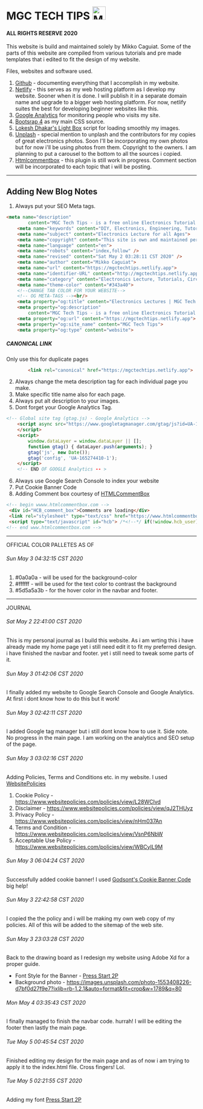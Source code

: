 
# MGC TECH TIPS <img src="https://mgctechtips.netlify.app/images/LOGO%20WITH%20BACKGROUND/LOGO-BG.png" alt="MGC TECH TIPS LOGO" height="35">
#### ALL RIGHTS RESERVE 2020

This website is build and maintained solely by Mikko Caguiat.
Some of the parts of this website are compiled from various tutorials and pre made templates
that i edited to fit the design of my website.

Files, websites and software used.
1. [Github](https://github.com/) - documenting everything that I accomplish in my website.
2. [Netlify](https://netlify.com/) - this serves as my web hosting platform as I develop my website. Sooner when it is done. I will publish it in a separate domain name and upgrade to a bigger web hosting platform. For now, netlify suites the best for developing beginner websites like this.
3. [Google Analytics](https://analytics.google.com/analytics/web/) for monitoring people who visits my site.
4. [Bootsrap 4](https://getbootstrap.com/) as my main CSS source.
5. [Lokesh Dhakar's Light Box](https://lokeshdhakar.com/projects/lightbox2/) script for loading smoothly my images. 
6. [Unplash](https://unsplash.com/) - special mention to unplash and the contributors for my copies of great electronics photos. Soon I'll be incorporating my own photos but for now i'll be using photos from them. Copyright to the owners. I am planning to put a carousel to the bottom to all the sources i copied. 
7. [Htmlcommentbox](www.htmlcommentbox.com) - this plugin is still work in progress. Comment section will be incorporated to each topic that i will be posting. 

---

## Adding New Blog Notes
1. Always put your SEO Meta tags.
    <br/>
```html
<meta name="description"
        content="MGC Tech Tips - is a free online Electronics Tutorial Resource for beginners, hobbyist and students who want to pursue a field in Electronics. This site is a collection of all the note-lectures, circuits and electronic projects that i compiled here in MGC Tech Tips site.">
    <meta name="keywords" content="DIY, Electronics, Engineering, Tutorial">
    <meta name="subject" content="Electronics Lecture for all Ages">
    <meta name="copyright" content="This site is own and maintained personally by MGC Tech Tips Groups">
    <meta name="language" content="en">
    <meta name="robots" content="index,follow" />
    <meta name="revised" content="Sat May 2 03:28:11 CST 2020" />
    <meta name="author" content="Mikko Caguiat">
    <meta name="url" content="https://mgctechtips.netlify.app">
    <meta name="identifier-URL" content="http://mgctechtips.netlify.app">
    <meta name="category" content="Electronics Lecture, Tutorials, Circuits, and DIY Projects">
    <meta name="theme-color" content="#343a40">
    <!--CHANGE TAB COLOR FOR YOUR WEBSITE-->
    <!-- OG META-TAGS --><br/>
    <meta property="og:title" content="Electronics Lectures | MGC Tech Tips">
    <meta property="og:description"
        content="MGC Tech Tips - is a free online Electronics Tutorial Resource for beginners, hobbyist and students who want to pursue a field in Electronics. This site is a collection of all the note-lectures, circuits and electronic projects that i compiled here in MGC Tech Tips site."><br/>
    <meta property="og:url" content="https://mgctechtips.netlify.app">
    <meta property="og:site_name" content="MGC Tech Tips">
    <meta property="og:type" content="website">
```
##### CANONICAL LINK
Only use this for duplicate pages
```html
        <link rel="canonical" href="https://mgctechtips.netlify.app">
```
2. Always change the meta description tag for each individual page you make.
3. Make specific title name also for each page.
4. Always put alt description to your images.
5. Dont forget your Google Analytics Tag.
```html
<!-- Global site tag (gtag.js) - Google Analytics -->
    <script async src="https://www.googletagmanager.com/gtag/js?id=UA-165274410-1">
    </script>
    <script>
        window.dataLayer = window.dataLayer || [];
        function gtag() { dataLayer.push(arguments); }
        gtag('js', new Date());
        gtag('config', 'UA-165274410-1');
    </script>
    <!-- END OF GOOGLE Analytics -- >
```
6. Always use Google Search Console to index your website
7. Put Cookie Banner Code
8. Adding Comment box courtesy of [HTMLCommentBox](https://htmlcommentbox.com)
```html
<!-- begin wwww.htmlcommentbox.com -->
 <div id="HCB_comment_box">Comments are loading</div>
 <link rel="stylesheet" type="text/css" href="https://www.htmlcommentbox.com/static/skins/bootstrap/twitter-bootstrap.css?v=0" />
 <script type="text/javascript" id="hcb"> /*<!--*/ if(!window.hcb_user){hcb_user={};} (function(){var s=document.createElement("script"), l=hcb_user.PAGE || (""+window.location).replace(/'/g,"%27"), h="https://www.htmlcommentbox.com";s.setAttribute("type","text/javascript");s.setAttribute("src", h+"/jread?page="+encodeURIComponent(l).replace("+","%2B")+"&mod=%241%24wq1rdBcg%24MGX2LNpj9xMWU7Iek3F5u1"+"&opts=16862&num=10&ts=1588595790867");if (typeof s!="undefined") document.getElementsByTagName("head")[0].appendChild(s);})(); /*-->*/ </script>
<!-- end www.htmlcommentbox.com -->
```
<hr/>
OFFICIAL COLOR PALLETES AS OF <br/>

###### Sun May 3 04:32:15 CST 2020

1. #0a0a0a - will be used for the background-color
2. #ffffff -  will be used for the text color to contrast the background
3. #5d5a5a3b - for the hover color in the navbar and footer.<!--EDITING THIS SOON IF NOT GOOD FOR THE DESIGN-->
 
---
JOURNAL

###### Sat May 2 22:41:00 CST 2020

This is my personal journal as I build this website. As i am 
wrting this i have already made my home page yet i still need edit it to fit my preferred design. i have finished the navbar and footer. yet i still need to tweak some parts of it.

###### Sun May 3 01:42:06 CST 2020
I finally added my website to Google Search Console and Google Analytics. At first i dont know how to do this but it work!


###### Sun May 3 02:42:11 CST 2020
I added Google tag manager but i still dont know how to use it.
Side note. No progress in the main page. I am working on the analytics and SEO setup of the page.

###### Sun May 3 03:02:16 CST 2020
Adding Policies, Terms and Conditions etc. in my website. I used [WebsitePolicies](https://www.websitepolicies.com/)
1. Cookie Policy - https://www.websitepolicies.com/policies/view/L28WClvd
2. Disclaimer - https://www.websitepolicies.com/policies/view/qJ2THUyz
3. Privacy Policy - https://www.websitepolicies.com/policies/view/nHm037An
4. Terms and Condition - https://www.websitepolicies.com/policies/view/VsnP6NbW
5. Acceptable Use Policy - https://www.websitepolicies.com/policies/view/WBCyIL9M

###### Sun May 3 06:04:24 CST 2020
Successfully added cookie banner!
I used [Godsont's Cookie Banner Code](https://github.com/Godsont/Cookie-Consent-Banner) big help!

###### Sun May 3 22:42:58 CST 2020
I copied the the policy and i will be making my own web copy of my policies.
All of this will be added to the sitemap of the web site.

###### Sun May 3 23:03:28 CST 2020
Back to the drawing board as I redesign my website using Adobe Xd for a proper guide.
* Font Style for the Banner - [Press Start 2P](https://fonts.google.com/specimen/Press+Start+2P?query=code)
* Background photo - https://images.unsplash.com/photo-1553408226-d7bf0d27f9e7?ixlib=rb-1.2.1&auto=format&fit=crop&w=1789&q=80

###### Mon May 4 03:35:43 CST 2020
I finally managed to finish the navbar code. hurrah! I will be editing the footer then lastly the main page.

###### Tue May 5 00:45:54 CST 2020
Finished editing my design for the main page and as of now i am trying to apply it to the index.html file. Cross fingers! Lol.

###### Tue May 5 02:21:55 CST 2020
Adding my font [Press Start 2P](https://fonts.google.com/specimen/Press+Start+2P?query=code&selection.family=Press+Start+2P)






  



